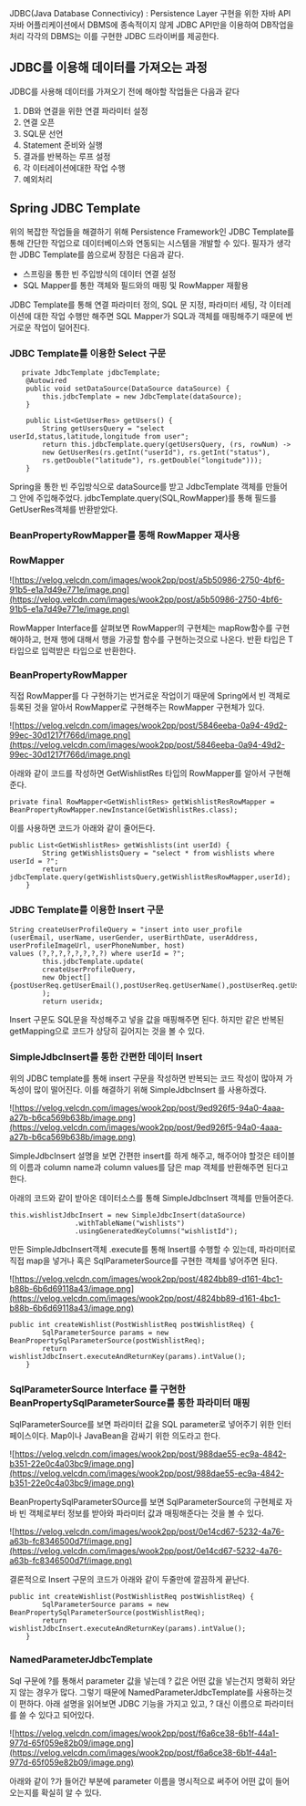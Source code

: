 JDBC(Java Database Connectivicy) : Persistence Layer 구현을 위한 자바 API
자바 어플리케이션에서 DBMS에 종속적이지 않게 JDBC API만을 이용하여 DB작업을 처리
각각의 DBMS는 이를 구현한 JDBC 드라이버를 제공한다.

## JDBC를 이용해 데이터를 가져오는 과정

JDBC를 사용해 데이터를 가져오기 전에 해야할 작업들은 다음과 같다

1. DB와 연결을 위한 연결 파라미터 설정
2. 연결 오픈
3. SQL문 선언
4. Statement 준비와 실행
5. 결과를 반복하는 루프 설정
6. 각 이터레이션에대한 작업 수행
7. 예외처리

## Spring JDBC Template

위의 복잡한 작업들을 해결하기 위해 Persistence Framework인 JDBC Template를 통해 간단한 작업으로 데이터베이스와 연동되는 시스템을 개발할 수 있다.
필자가 생각한 JDBC Template를 씀으로써 장점은 다음과 같다.

- 스프링을 통한 빈 주입방식의 데이터 연결 설정
- SQL Mapper를 통한 객체와 필드와의 매핑 및 RowMapper 재활용

JDBC Template를 통해 연결 파라미터 정의, SQL 문 지정, 파라미터 세팅, 각 이터레이션에 대한 작업 수행만 해주면 SQL Mapper가 SQL과 객체를 매핑해주기 때문에 번거로운 작업이 덜어진다.

### JDBC Template를 이용한 Select 구문

```
   private JdbcTemplate jdbcTemplate;
    @Autowired
    public void setDataSource(DataSource dataSource) {
        this.jdbcTemplate = new JdbcTemplate(dataSource);
    }

    public List<GetUserRes> getUsers() {
        String getUsersQuery = "select userId,status,latitude,longitude from user";
        return this.jdbcTemplate.query(getUsersQuery, (rs, rowNum) ->
        new GetUserRes(rs.getInt("userId"), rs.getInt("status"),
        rs.getDouble("latitude"), rs.getDouble("longitude")));
    }

```

Spring을 통한 빈 주입방식으로 dataSource를 받고 JdbcTemplate 객체를 만들어 그 안에 주입해주었다. jdbcTemplate.query(SQL,RowMapper)를 통해 필드를 GetUserRes객체를 반환받았다.

### BeanPropertyRowMapper를 통해 RowMapper 재사용

### RowMapper

![https://velog.velcdn.com/images/wook2pp/post/a5b50986-2750-4bf6-91b5-e1a7d49e771e/image.png](https://velog.velcdn.com/images/wook2pp/post/a5b50986-2750-4bf6-91b5-e1a7d49e771e/image.png)

RowMapper Interface를 살펴보면 RowMapper의 구현체는 mapRow함수를 구현해야하고, 현재 행에 대해서 행을 가공할 함수를 구현하는것으로 나온다. 반환 타입은 T 타입으로 입력받은 타입으로 반환한다.

### BeanPropertyRowMapper

직접 RowMapper를 다 구현하기는 번거로운 작업이기 때문에 Spring에서 빈 객체로 등록된 것을 알아서 RowMapper로 구현해주는 RowMapper 구현체가 있다.

![https://velog.velcdn.com/images/wook2pp/post/5846eeba-0a94-49d2-99ec-30d1217f766d/image.png](https://velog.velcdn.com/images/wook2pp/post/5846eeba-0a94-49d2-99ec-30d1217f766d/image.png)

아래와 같이 코드를 작성하면 GetWishlistRes 타입의 RowMapper를 알아서 구현해 준다.

```
private final RowMapper<GetWishlistRes> getWishlistResRowMapper =
BeanPropertyRowMapper.newInstance(GetWishlistRes.class);

```

이를 사용하면 코드가 아래와 같이 줄어든다.

```
public List<GetWishlistRes> getWishlists(int userId) {
        String getWishlistsQuery = "select * from wishlists where userId = ?";
        return jdbcTemplate.query(getWishlistsQuery,getWishlistResRowMapper,userId);
    }

```

### JDBC Template를 이용한 Insert 구문

```
String createUserProfileQuery = "insert into user_profile
(userEmail, userName, userGender, userBirthDate, userAddress, userProfileImageUrl, userPhoneNumber, host)
values (?,?,?,?,?,?,?,?) where userId = ?";
        this.jdbcTemplate.update(
        createUserProfileQuery,
        new Object[]{postUserReq.getUserEmail(),postUserReq.getUserName(),postUserReq.getUserGender(),postUserReq.getUserBirthDate(),postUserReq.getUserAddress(),postUserReq.getUserProfileImageUrl(),postUserReq.getUserPhoneNumber(),postUserReq.getHost()}
        );
        return useridx;

```

Insert 구문도 SQL문을 작성해주고 넣을 값을 매핑해주면 된다. 하지만 같은 반복된 getMapping으로 코드가 상당히 길어지는 것을 볼 수 있다.

### SimpleJdbcInsert를 통한 간편한 데이터 Insert

위의 JDBC template를 통해 insert 구문을 작성하면 반복되는 코드 작성이 많아져 가독성이 많이 떨어진다. 이를 해결하기 위해 SimpleJdbcInsert 를 사용하겠다.

![https://velog.velcdn.com/images/wook2pp/post/9ed926f5-94a0-4aaa-a27b-b6ca569b638b/image.png](https://velog.velcdn.com/images/wook2pp/post/9ed926f5-94a0-4aaa-a27b-b6ca569b638b/image.png)

SimpleJdbcInsert 설명을 보면 간편한 insert를 하게 해주고, 해주어야 할것은 테이블의 이름과 column name과 column values를 담은 map 객체를 반환해주면 된다고 한다.

아래의 코드와 같이 받아온 데이터소스를 통해 SimpleJdbcInsert 객체를 만들어준다.

```
this.wishlistJdbcInsert = new SimpleJdbcInsert(dataSource)
                .withTableName("wishlists")
                .usingGeneratedKeyColumns("wishlistId");

```

만든 SimpleJdbcInsert객체 .execute를 통해 Insert를 수행할 수 있는데, 파라미터로 직접 map을 넣거나 혹은 SqlParameterSource를 구현한 객체를 넣어주면 된다.

![https://velog.velcdn.com/images/wook2pp/post/4824bb89-d161-4bc1-b88b-6b6d69118a43/image.png](https://velog.velcdn.com/images/wook2pp/post/4824bb89-d161-4bc1-b88b-6b6d69118a43/image.png)

```
public int createWishlist(PostWishlistReq postWishlistReq) {
        SqlParameterSource params = new BeanPropertySqlParameterSource(postWishlistReq);
        return wishlistJdbcInsert.executeAndReturnKey(params).intValue();
    }

```

### SqlParameterSource Interface 를 구현한 BeanPropertySqlParameterSource를 통한 파라미터 매핑

SqlParameterSource를 보면 파라미터 값을 SQL parameter로 넣어주기 위한 인터페이스이다. Map이나 JavaBean을 감싸기 위한 의도라고 한다.

![https://velog.velcdn.com/images/wook2pp/post/988dae55-ec9a-4842-b351-22e0c4a03bc9/image.png](https://velog.velcdn.com/images/wook2pp/post/988dae55-ec9a-4842-b351-22e0c4a03bc9/image.png)

BeanPropertySqlParameterSOurce를 보면 SqlParameterSource의 구현체로 자바 빈 객체로부터 정보를 받아와 파라미터 값과 매핑해준다는 것을 볼 수 있다.

![https://velog.velcdn.com/images/wook2pp/post/0e14cd67-5232-4a76-a63b-fc8346500d7f/image.png](https://velog.velcdn.com/images/wook2pp/post/0e14cd67-5232-4a76-a63b-fc8346500d7f/image.png)

결론적으로 Insert 구문의 코드가 아래와 같이 두줄만에 깔끔하게 끝난다.

```
public int createWishlist(PostWishlistReq postWishlistReq) {
        SqlParameterSource params = new BeanPropertySqlParameterSource(postWishlistReq);
        return wishlistJdbcInsert.executeAndReturnKey(params).intValue();
    }

```

### NamedParameterJdbcTemplate

Sql 구문에 ?를 통해서 parameter 값을 넣는데 ? 값은 어떤 값을 넣는건지 명확히 와닫지 않는 경우가 많다.
그렇기 때문에 NamedParameterJdbcTemplate를 사용하는것이 편하다.
아래 설명을 읽어보면 JDBC 기능을 가지고 있고, ? 대신 이름으로 파라미터를 쓸 수 있다고 되어있다.

![https://velog.velcdn.com/images/wook2pp/post/f6a6ce38-6b1f-44a1-977d-65f059e82b09/image.png](https://velog.velcdn.com/images/wook2pp/post/f6a6ce38-6b1f-44a1-977d-65f059e82b09/image.png)

아래와 같이 ?가 들어간 부분에 parameter 이름을 명시적으로 써주어 어떤 값이 들어오는지를 확실히 알 수 있다.